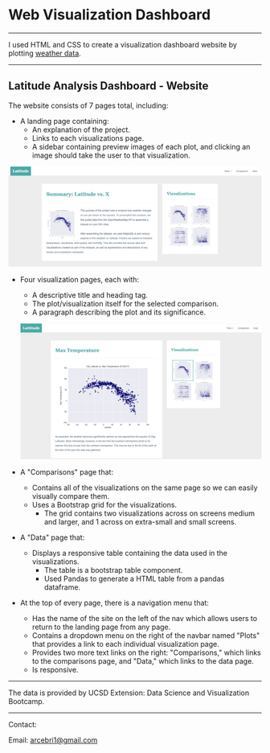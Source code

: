 # Web Visualization Dashboard

- - -

I used HTML and CSS to create a visualization dashboard website by plotting [weather data](Resources/cities.csv).
- - -  

## Latitude Analysis Dashboard - Website

The website consists of 7 pages total, including:

* A landing page containing:
  * An explanation of the project.
  * Links to each visualizations page. 
  * A sidebar containing preview images of each plot, and clicking an image should take the user to that visualization.

![](Images/landingResize.png)

* Four visualization pages, each with:
  * A descriptive title and heading tag.
  * The plot/visualization itself for the selected comparison.
  * A paragraph describing the plot and its significance.

  ![](Images/visualize-lg.png)

* A "Comparisons" page that:
  * Contains all of the visualizations on the same page so we can easily visually compare them.
  * Uses a Bootstrap grid for the visualizations.
    * The grid contains two visualizations across on screens medium and larger, and 1 across on extra-small and small screens.

  
* A "Data" page that:
  * Displays a responsive table containing the data used in the visualizations.
    * The table is a bootstrap table component. 
    * Used Pandas to generate a HTML table from a pandas dataframe. 
* At the top of every page, there is a navigation menu that:
  * Has the name of the site on the left of the nav which allows users to return to the landing page from any page.
  * Contains a dropdown menu on the right of the navbar named "Plots" that provides a link to each individual visualization page.
  * Provides two more text links on the right: "Comparisons," which links to the comparisons page, and "Data," which links to the data page.
  * Is responsive. 

- - -
The data is provided by UCSD Extension: Data Science and Visualization Bootcamp.
- - -

Contact:

Email: arcebri1@gmail.com